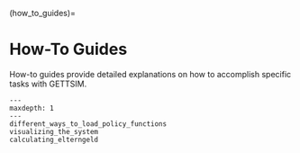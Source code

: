 (how_to_guides)=

# How-To Guides

How-to guides provide detailed explanations on how to accomplish specific tasks with
GETTSIM.

```{toctree}
---
maxdepth: 1
---
different_ways_to_load_policy_functions
visualizing_the_system
calculating_elterngeld
```
